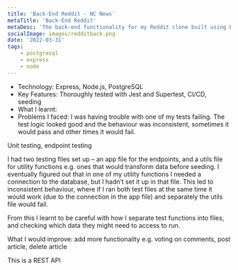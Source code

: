 ```yaml
---
title: 'Back-End Reddit - NC News'
metaTitle: 'Back-End Reddit'
metaDesc: 'The back-end functionality for my Reddit clone built using Express / PostgreSQL.'
socialImage: images/redditback.png
date: '2022-03-31'
tags:
    - postgresql
    - express
    - node
---
```


- Technology: Express, Node.js, PostgreSQL
- Key Features: Thoroughly tested with Jest and Supertest, CI/CD, seeding
- What I learnt:
- Problems I faced: I was having trouble with one of my tests failing. The test logic looked good and the behaviour was inconsistent, sometimes it would pass and other times it would fail.

Unit testing, endpoint testing

I had two testing files set up – an app file for the endpoints, and a utils file for utility functions e.g. ones that would transform data before seeding. I eventually figured out that in one of my utility functions I needed a connection to the database, but I hadn’t set it up in that file. This led to inconsistent behaviour, where if I ran both test files at the same time it would work (due to the connection in the app file) and separately the utils file would fail.

From this I learnt to be careful with how I separate test functions into files, and checking which data they might need to access to run.

What I would improve: add more functionality e.g. voting on comments, post article, delete article

This is a REST API
